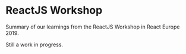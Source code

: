 # ReactJS Workshop

Summary of our learnings from the ReactJS Workshop in React Europe 2019.

Still a work in progress.
